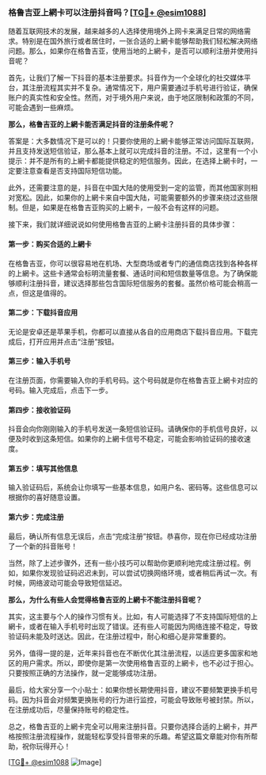 ### 格鲁吉亚上網卡可以注册抖音吗？[[TG💪+ @esim1088](https://t.me/s/esim1088)]

随着互联网技术的发展，越来越多的人选择使用境外上网卡来满足日常的网络需求。特别是在国外旅行或者居住时，一张合适的上網卡能够帮助我们轻松解决网络问题。那么，如果你在格鲁吉亚，使用当地的上網卡，是否可以顺利注册并使用抖音呢？

首先，让我们了解一下抖音的基本注册要求。抖音作为一个全球化的社交媒体平台，其注册流程其实并不复杂。通常情况下，用户需要通过手机号进行验证，确保账户的真实性和安全性。然而，对于境外用户来说，由于地区限制和政策的不同，可能会遇到一些麻烦。

**那么，格鲁吉亚的上網卡能否满足抖音的注册条件呢？**

答案是：大多数情况下是可以的！只要你使用的上網卡能够正常访问国际互联网，并且支持发送短信验证，那么基本上就可以完成抖音的注册。不过，这里有一个小提示：并不是所有的上網卡都能提供稳定的短信服务。因此，在选择上網卡时，一定要注意查看是否支持国际短信功能。

此外，还需要注意的是，抖音在中国大陆的使用受到一定的监管，而其他国家则相对宽松。因此，如果你的上網卡来自中国大陆，可能需要额外的步骤来绕过这些限制。但是，如果是在格鲁吉亚购买的上網卡，一般不会有这样的问题。

接下来，我们就详细说说如何使用格鲁吉亚的上網卡注册抖音的具体步骤：

#### 第一步：购买合适的上網卡

在格鲁吉亚，你可以很容易地在机场、大型商场或者专门的通信商店找到各种各样的上網卡。这些卡通常会标明流量套餐、通话时间和短信数量等信息。为了确保能够顺利注册抖音，建议选择那些包含国际短信服务的套餐。虽然价格可能会稍高一点，但这是值得的。

#### 第二步：下载抖音应用

无论是安卓还是苹果手机，你都可以直接从各自的应用商店下载抖音应用。下载完成后，打开应用并点击“注册”按钮。

#### 第三步：输入手机号

在注册页面，你需要输入你的手机号码。这个号码就是你在格鲁吉亚上網卡对应的号码。输入完成后，点击下一步。

#### 第四步：接收验证码

抖音会向你刚刚输入的手机号发送一条短信验证码。请确保你的手机信号良好，以便及时收到这条短信。如果你的上網卡信号不稳定，可能会影响验证码的接收速度。

#### 第五步：填写其他信息

输入验证码后，系统会让你填写一些基本信息，如用户名、密码等。这些信息可以根据你的喜好随意设置。

#### 第六步：完成注册

最后，确认所有信息无误后，点击“完成注册”按钮。恭喜你，现在你已经成功注册了一个新的抖音账号！

当然，除了上述步骤外，还有一些小技巧可以帮助你更顺利地完成注册过程。例如，如果你发现验证码迟迟未到，可以尝试切换网络环境，或者稍后再试一次。有时候，网络波动可能会导致短信延迟。

**那么，为什么有些人会觉得格鲁吉亚的上網卡不能注册抖音呢？**

其实，这主要与个人的操作习惯有关。比如，有人可能选择了不支持国际短信的上網卡，或者在输入手机号时出现了错误。还有些人可能因为网络连接不稳定，导致验证码未能及时送达。因此，在注册过程中，耐心和细心是非常重要的。

另外，值得一提的是，近年来抖音也在不断优化其注册流程，以适应更多国家和地区的用户需求。所以，即使你是第一次使用格鲁吉亚的上網卡，也不必过于担心。只要按照正确的方法操作，就一定能够成功注册。

最后，给大家分享一个小贴士：如果你想长期使用抖音，建议不要频繁更换手机号码。因为抖音会对频繁更换账号的行为进行监控，可能会导致账号被封禁。所以，在注册成功后，尽量保持账号的稳定性。

总之，格鲁吉亚的上網卡完全可以用来注册抖音。只要你选择合适的上網卡，并严格按照注册流程操作，就能轻松享受抖音带来的乐趣。希望这篇文章能对你有所帮助，祝你玩得开心！

[[TG💪+ @esim1088](https://t.me/s/esim1088) ![Image](https://i.postimg.cc/4NQfJmqS/Snipaste-2025-05-13-00-14-12.png)]